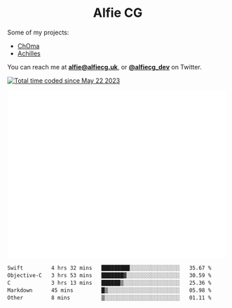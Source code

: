 <h1 align="center">Alfie CG</h1>

Some of my projects:
* [ChOma](https://github.com/opa334/ChOma)
* [Achilles](https://github.com/alfiecg24/Achilles)

You can reach me at **alfie@alfiecg.uk**, or **[@alfiecg_dev](https://twitter.com/alfiecg_dev)** on Twitter.

<a href="https://wakatime.com/@61592169-b9cf-4af8-b6fa-8ac7d4369b01"><img src="https://wakatime.com/badge/user/61592169-b9cf-4af8-b6fa-8ac7d4369b01.svg" alt="Total time coded since May 22 2023" /></a>


<img align="center" src="/github-metrics.svg" alt="Metrics" width="500">

 <!--[![GitHub Streak](https://streak-stats.demolab.com/?user=alfiecg24)](https://git.io/streak-stats)-->

<!--START_SECTION:waka-->

```txt
Swift         4 hrs 32 mins   █████████░░░░░░░░░░░░░░░░   35.67 %
Objective-C   3 hrs 53 mins   ███████▓░░░░░░░░░░░░░░░░░   30.59 %
C             3 hrs 13 mins   ██████▒░░░░░░░░░░░░░░░░░░   25.36 %
Markdown      45 mins         █▒░░░░░░░░░░░░░░░░░░░░░░░   05.98 %
Other         8 mins          ▒░░░░░░░░░░░░░░░░░░░░░░░░   01.11 %
```

<!--END_SECTION:waka-->
